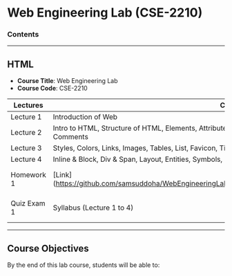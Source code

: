 # Web Engineering Lab (CSE-2210)  
### Contents

---

## HTML

- **Course Title**: Web Engineering Lab  
- **Course Code**: CSE-2210  

| Lectures | Contents | Remarks |
|----------|----------|----------|
| Lecture 1   | Introduction of Web   | Basic   |
| Lecture 2  | Intro to HTML, Structure of HTML, Elements, Attributes, Headings, Paragraph, Formatting, Quotations, Comments   | L2   |
| Lecture 3   | Styles, Colors, Links, Images, Tables, List, Favicon, Title,    | L3   |
| Lecture 4 | Inline & Block, Div & Span, Layout, Entities, Symbols, Emojis, **HTML Forms** | L4|
|Homework 1 | [Link] (https://github.com/samsuddoha/WebEngineeringLab/blob/main/Homework%201/Homework%201_HTML.pdf) | Deadline: 23 Feb 25 | 
|Quiz Exam 1 | Syllabus (Lecture 1 to 4) | Exam Date: 23 Feb 24|

---

## Course Objectives

By the end of this lab course, students will be able to: